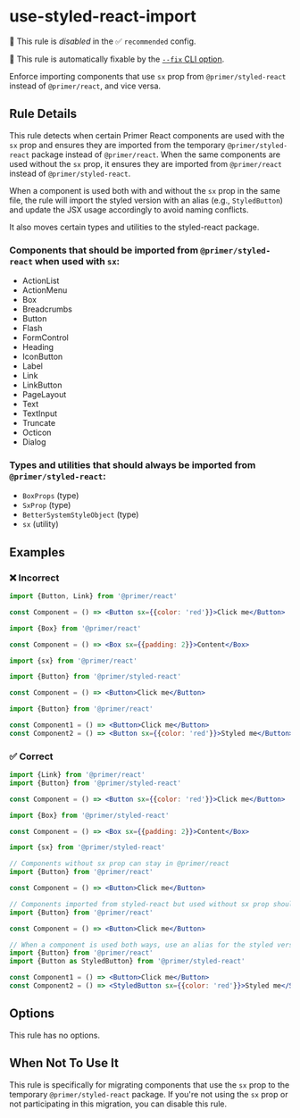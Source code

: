 # use-styled-react-import

💼 This rule is _disabled_ in the ✅ `recommended` config.

🔧 This rule is automatically fixable by the [`--fix` CLI option](https://eslint.org/docs/latest/user-guide/command-line-interface#--fix).

<!-- end auto-generated rule header -->

Enforce importing components that use `sx` prop from `@primer/styled-react` instead of `@primer/react`, and vice versa.

## Rule Details

This rule detects when certain Primer React components are used with the `sx` prop and ensures they are imported from the temporary `@primer/styled-react` package instead of `@primer/react`. When the same components are used without the `sx` prop, it ensures they are imported from `@primer/react` instead of `@primer/styled-react`.

When a component is used both with and without the `sx` prop in the same file, the rule will import the styled version with an alias (e.g., `StyledButton`) and update the JSX usage accordingly to avoid naming conflicts.

It also moves certain types and utilities to the styled-react package.

### Components that should be imported from `@primer/styled-react` when used with `sx`:

- ActionList
- ActionMenu
- Box
- Breadcrumbs
- Button
- Flash
- FormControl
- Heading
- IconButton
- Label
- Link
- LinkButton
- PageLayout
- Text
- TextInput
- Truncate
- Octicon
- Dialog

### Types and utilities that should always be imported from `@primer/styled-react`:

- `BoxProps` (type)
- `SxProp` (type)
- `BetterSystemStyleObject` (type)
- `sx` (utility)

## Examples

### ❌ Incorrect

```jsx
import {Button, Link} from '@primer/react'

const Component = () => <Button sx={{color: 'red'}}>Click me</Button>
```

```jsx
import {Box} from '@primer/react'

const Component = () => <Box sx={{padding: 2}}>Content</Box>
```

```jsx
import {sx} from '@primer/react'
```

```jsx
import {Button} from '@primer/styled-react'

const Component = () => <Button>Click me</Button>
```

```jsx
import {Button} from '@primer/react'

const Component1 = () => <Button>Click me</Button>
const Component2 = () => <Button sx={{color: 'red'}}>Styled me</Button>
```

### ✅ Correct

```jsx
import {Link} from '@primer/react'
import {Button} from '@primer/styled-react'

const Component = () => <Button sx={{color: 'red'}}>Click me</Button>
```

```jsx
import {Box} from '@primer/styled-react'

const Component = () => <Box sx={{padding: 2}}>Content</Box>
```

```jsx
import {sx} from '@primer/styled-react'
```

```jsx
// Components without sx prop can stay in @primer/react
import {Button} from '@primer/react'

const Component = () => <Button>Click me</Button>
```

```jsx
// Components imported from styled-react but used without sx prop should be moved back
import {Button} from '@primer/react'

const Component = () => <Button>Click me</Button>
```

```jsx
// When a component is used both ways, use an alias for the styled version
import {Button} from '@primer/react'
import {Button as StyledButton} from '@primer/styled-react'

const Component1 = () => <Button>Click me</Button>
const Component2 = () => <StyledButton sx={{color: 'red'}}>Styled me</StyledButton>
```

## Options

This rule has no options.

## When Not To Use It

This rule is specifically for migrating components that use the `sx` prop to the temporary `@primer/styled-react` package. If you're not using the `sx` prop or not participating in this migration, you can disable this rule.
